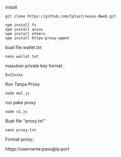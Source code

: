install 
 
    git clone https://github.com/Iqlast/nexus-Bweb.git

    npm install fs
    npm install axios
    npm install ethers
    npm install https-proxy-agent

buat file wallet.txt

    nano wallet.txt

masukan private key format :

    0x32xxxx


Run Tanpa Proxy

    node mul.js 

run pake proxy

    node v1.js

Buat file "proxy.txt" 

    nano proxy.txt

Format proxy;

httpp://username:pass@ip:port

